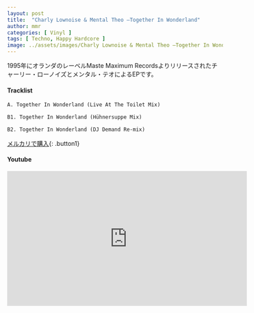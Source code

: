 ```yaml
---
layout: post
title:  "Charly Lownoise & Mental Theo –Together In Wonderland"
author: mmr
categories: [ Vinyl ]
tags: [ Techno, Happy Hardcore ]
image: ../assets/images/Charly Lownoise & Mental Theo –Together In Wonderland.jpg
---
```


1995年にオランダのレーベルMaste Maximum Recordsよりリリースされたチャーリー・ローノイズとメンタル・テオによるEPです。

#### Tracklist
```md
A. Together In Wonderland (Live At The Toilet Mix)

B1. Together In Wonderland (Hühnersuppe Mix)

B2. Together In Wonderland (DJ Demand Re-mix)
```


[メルカリで購入](https://jp.mercari.com/item/m65398480304?afid=6142608987){: .button1}

#### Youtube
<iframe width="560" height="315" src="https://www.youtube.com/embed/uOfzbpvgOsE?si=gLwW5EnB4WJLosCj" title="YouTube video player" frameborder="0" allow="accelerometer; autoplay; clipboard-write; encrypted-media; gyroscope; picture-in-picture; web-share" referrerpolicy="strict-origin-when-cross-origin" allowfullscreen></iframe>